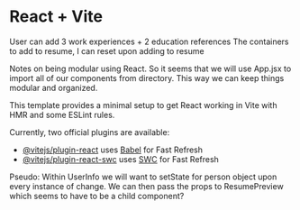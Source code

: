 # React + Vite

User can add 3 work experiences + 2 education references
The containers to add to resume, I can reset upon adding to resume

Notes on being modular using React. So it seems that we will use 
App.jsx to import all of our components from directory. This way we 
can keep things modular and organized. 

This template provides a minimal setup to get React working in Vite with HMR and some ESLint rules.

Currently, two official plugins are available:

- [@vitejs/plugin-react](https://github.com/vitejs/vite-plugin-react/blob/main/packages/plugin-react/README.md) uses [Babel](https://babeljs.io/) for Fast Refresh
- [@vitejs/plugin-react-swc](https://github.com/vitejs/vite-plugin-react-swc) uses [SWC](https://swc.rs/) for Fast Refresh


Pseudo: 
Within UserInfo we will want to setState for person object upon every instance of change.
We can then pass the props to ResumePreview which seems to have to be a 
child component? 